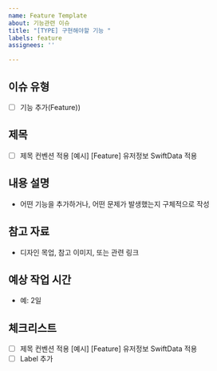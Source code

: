 ```yaml
---
name: Feature Template
about: 기능관련 이슈
title: "[TYPE] 구현해야할 기능 "
labels: feature
assignees: ''

---
```


## 이슈 유형
- [ ] 기능 추가(Feature))

## 제목
- [ ] 제목 컨벤션 적용 [예시] [Feature] 유저정보 SwiftData 적용

## 내용 설명
- 어떤 기능을 추가하거나, 어떤 문제가 발생했는지 구체적으로 작성

## 참고 자료
- 디자인 목업, 참고 이미지, 또는 관련 링크

## 예상 작업 시간
- 예: 2일

## 체크리스트
- [ ] 제목 컨벤션 적용 [예시] [Feature] 유저정보 SwiftData 적용
- [ ] Label 추가
